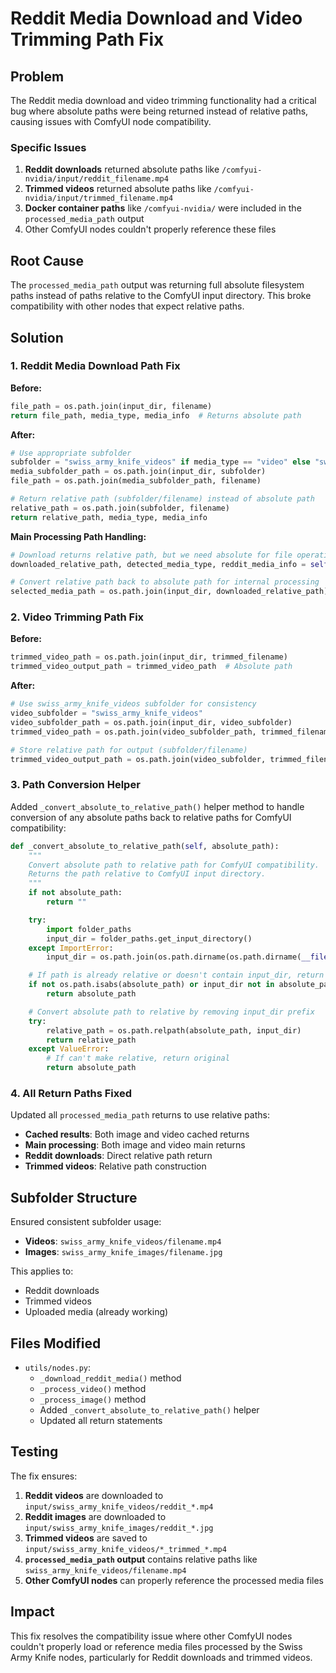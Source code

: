 # Reddit Media Download and Video Trimming Path Fix

## Problem

The Reddit media download and video trimming functionality had a critical bug where absolute paths were being returned instead of relative paths, causing issues with ComfyUI node compatibility.

### Specific Issues

1. **Reddit downloads** returned absolute paths like `/comfyui-nvidia/input/reddit_filename.mp4`
2. **Trimmed videos** returned absolute paths like `/comfyui-nvidia/input/trimmed_filename.mp4`
3. **Docker container paths** like `/comfyui-nvidia/` were included in the `processed_media_path` output
4. Other ComfyUI nodes couldn't properly reference these files

## Root Cause

The `processed_media_path` output was returning full absolute filesystem paths instead of paths relative to the ComfyUI input directory. This broke compatibility with other nodes that expect relative paths.

## Solution

### 1. Reddit Media Download Path Fix

**Before:**

```python
file_path = os.path.join(input_dir, filename)
return file_path, media_type, media_info  # Returns absolute path
```

**After:**

```python
# Use appropriate subfolder
subfolder = "swiss_army_knife_videos" if media_type == "video" else "swiss_army_knife_images"
media_subfolder_path = os.path.join(input_dir, subfolder)
file_path = os.path.join(media_subfolder_path, filename)

# Return relative path (subfolder/filename) instead of absolute path
relative_path = os.path.join(subfolder, filename)
return relative_path, media_type, media_info
```

**Main Processing Path Handling:**

```python
# Download returns relative path, but we need absolute for file operations
downloaded_relative_path, detected_media_type, reddit_media_info = self._download_reddit_media(reddit_url)

# Convert relative path back to absolute path for internal processing
selected_media_path = os.path.join(input_dir, downloaded_relative_path)
```

### 2. Video Trimming Path Fix

**Before:**

```python
trimmed_video_path = os.path.join(input_dir, trimmed_filename)
trimmed_video_output_path = trimmed_video_path  # Absolute path
```

**After:**

```python
# Use swiss_army_knife_videos subfolder for consistency
video_subfolder = "swiss_army_knife_videos"
video_subfolder_path = os.path.join(input_dir, video_subfolder)
trimmed_video_path = os.path.join(video_subfolder_path, trimmed_filename)

# Store relative path for output (subfolder/filename)
trimmed_video_output_path = os.path.join(video_subfolder, trimmed_filename)
```

### 3. Path Conversion Helper

Added `_convert_absolute_to_relative_path()` helper method to handle conversion of any absolute paths back to relative paths for ComfyUI compatibility:

```python
def _convert_absolute_to_relative_path(self, absolute_path):
    """
    Convert absolute path to relative path for ComfyUI compatibility.
    Returns the path relative to ComfyUI input directory.
    """
    if not absolute_path:
        return ""

    try:
        import folder_paths
        input_dir = folder_paths.get_input_directory()
    except ImportError:
        input_dir = os.path.join(os.path.dirname(os.path.dirname(__file__)), "input")

    # If path is already relative or doesn't contain input_dir, return as-is
    if not os.path.isabs(absolute_path) or input_dir not in absolute_path:
        return absolute_path

    # Convert absolute path to relative by removing input_dir prefix
    try:
        relative_path = os.path.relpath(absolute_path, input_dir)
        return relative_path
    except ValueError:
        # If can't make relative, return original
        return absolute_path
```

### 4. All Return Paths Fixed

Updated all `processed_media_path` returns to use relative paths:

- **Cached results**: Both image and video cached returns
- **Main processing**: Both image and video main returns
- **Reddit downloads**: Direct relative path return
- **Trimmed videos**: Relative path construction

## Subfolder Structure

Ensured consistent subfolder usage:

- **Videos**: `swiss_army_knife_videos/filename.mp4`
- **Images**: `swiss_army_knife_images/filename.jpg`

This applies to:

- Reddit downloads
- Trimmed videos
- Uploaded media (already working)

## Files Modified

- `utils/nodes.py`:
    - `_download_reddit_media()` method
    - `_process_video()` method
    - `_process_image()` method
    - Added `_convert_absolute_to_relative_path()` helper
    - Updated all return statements

## Testing

The fix ensures:

1. **Reddit videos** are downloaded to `input/swiss_army_knife_videos/reddit_*.mp4`
2. **Reddit images** are downloaded to `input/swiss_army_knife_images/reddit_*.jpg`
3. **Trimmed videos** are saved to `input/swiss_army_knife_videos/*_trimmed_*.mp4`
4. **`processed_media_path` output** contains relative paths like `swiss_army_knife_videos/filename.mp4`
5. **Other ComfyUI nodes** can properly reference the processed media files

## Impact

This fix resolves the compatibility issue where other ComfyUI nodes couldn't properly load or reference media files processed by the Swiss Army Knife nodes, particularly for Reddit downloads and trimmed videos.
